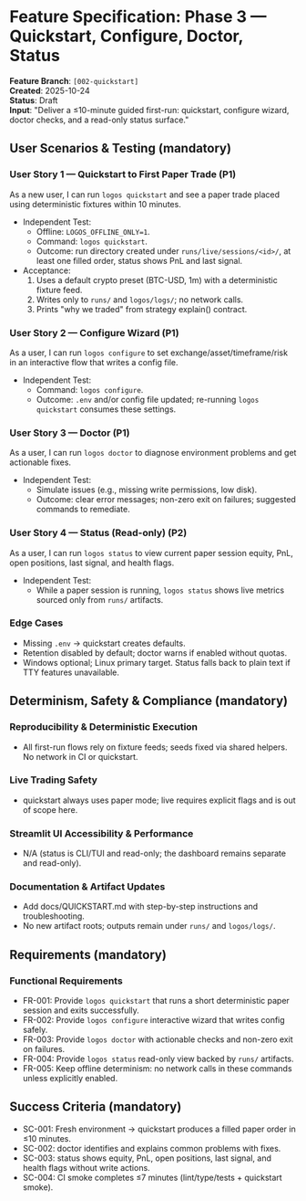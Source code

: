 # Feature Specification: Phase 3 — Quickstart, Configure, Doctor, Status

**Feature Branch**: `[002-quickstart]`  
**Created**: 2025-10-24  
**Status**: Draft  
**Input**: "Deliver a ≤10-minute guided first-run: quickstart, configure wizard, doctor checks, and a read-only status surface."

## User Scenarios & Testing (mandatory)

### User Story 1 — Quickstart to First Paper Trade (P1)
As a new user, I can run `logos quickstart` and see a paper trade placed using deterministic fixtures within 10 minutes.

- Independent Test:
  - Offline: `LOGOS_OFFLINE_ONLY=1`.
  - Command: `logos quickstart`.
  - Outcome: run directory created under `runs/live/sessions/<id>/`, at least one filled order, status shows PnL and last signal.
- Acceptance:
  1. Uses a default crypto preset (BTC-USD, 1m) with a deterministic fixture feed.
  2. Writes only to `runs/` and `logos/logs/`; no network calls.
  3. Prints "why we traded" from strategy explain() contract.

### User Story 2 — Configure Wizard (P1)
As a user, I can run `logos configure` to set exchange/asset/timeframe/risk in an interactive flow that writes a config file.

- Independent Test:
  - Command: `logos configure`.
  - Outcome: `.env` and/or config file updated; re-running `logos quickstart` consumes these settings.

### User Story 3 — Doctor (P1)
As a user, I can run `logos doctor` to diagnose environment problems and get actionable fixes.

- Independent Test:
  - Simulate issues (e.g., missing write permissions, low disk).
  - Outcome: clear error messages; non-zero exit on failures; suggested commands to remediate.

### User Story 4 — Status (Read-only) (P2)
As a user, I can run `logos status` to view current paper session equity, PnL, open positions, last signal, and health flags.

- Independent Test:
  - While a paper session is running, `logos status` shows live metrics sourced only from `runs/` artifacts.

### Edge Cases
- Missing `.env` → quickstart creates defaults.
- Retention disabled by default; doctor warns if enabled without quotas.
- Windows optional; Linux primary target. Status falls back to plain text if TTY features unavailable.

## Determinism, Safety & Compliance (mandatory)

### Reproducibility & Deterministic Execution
- All first-run flows rely on fixture feeds; seeds fixed via shared helpers. No network in CI or quickstart.

### Live Trading Safety
- quickstart always uses paper mode; live requires explicit flags and is out of scope here.

### Streamlit UI Accessibility & Performance
- N/A (status is CLI/TUI and read-only; the dashboard remains separate and read-only).

### Documentation & Artifact Updates
- Add docs/QUICKSTART.md with step-by-step instructions and troubleshooting.
- No new artifact roots; outputs remain under `runs/` and `logos/logs/`.

## Requirements (mandatory)

### Functional Requirements
- FR-001: Provide `logos quickstart` that runs a short deterministic paper session and exits successfully.
- FR-002: Provide `logos configure` interactive wizard that writes config safely.
- FR-003: Provide `logos doctor` with actionable checks and non-zero exit on failures.
- FR-004: Provide `logos status` read-only view backed by `runs/` artifacts.
- FR-005: Keep offline determinism: no network calls in these commands unless explicitly enabled.

## Success Criteria (mandatory)
- SC-001: Fresh environment → quickstart produces a filled paper order in ≤10 minutes.
- SC-002: doctor identifies and explains common problems with fixes.
- SC-003: status shows equity, PnL, open positions, last signal, and health flags without write actions.
- SC-004: CI smoke completes ≤7 minutes (lint/type/tests + quickstart smoke).
